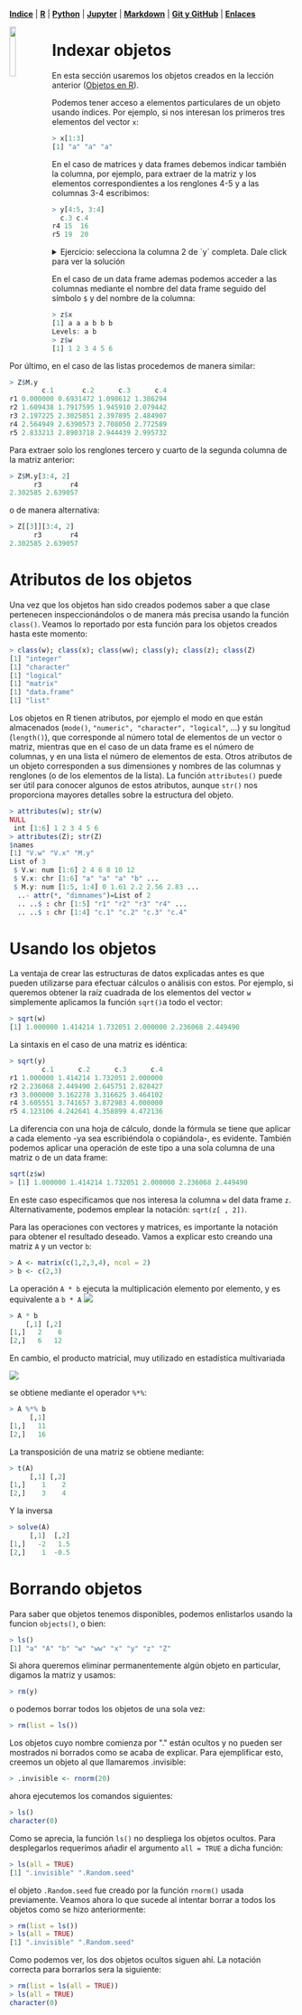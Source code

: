 <p align="left">
<strong><a href="../Indice.md">Indice</a></strong>
|
<strong><a href="../Intro-a-R/R.md">R</a></strong>
|
<strong><a href="../Intro-a-Python/Python.md">Python</a></strong>
|
<strong><a href="../Intro-a-Jupyter/Jupyter.md">Jupyter</a></strong>
|
<strong><a href="../Intro-a-Markdown/Markdown.md">Markdown</a></strong>
|
<strong><a href="../Intro-a-github/Github.md">Git y GitHub</a></strong>
|
<strong><a href="../enlaces.md">Enlaces</a></strong>
</p>

<img     style="float: left;" src="OHWe.png" width=15% height=15%>

# Indexar objetos

En esta sección usaremos los objetos creados en la lección anterior (<a href="../Intro-a-R/03-Objetos.md">Objetos en R</a>).

Podemos tener acceso a elementos particulares de un objeto usando índices. Por ejemplo, si nos interesan los primeros tres elementos del vector `x`:

```r
> x[1:3]
[1] "a" "a" "a"
```

En el caso de matrices y data frames debemos indicar también la columna, por ejemplo, para extraer de la matriz y los elementos correspondientes a los renglones 4-5 y a las columnas 3-4 escribimos:

```r
> y[4:5, 3:4]
  c.3 c.4
r4 15  16
r5 19  20
```
<details>
<summary>Ejercicio: selecciona la columna 2 de `y` completa. Dale click para ver la solución</summary>
  
 ```r
> y[, 2]
r1 r2 r3 r4 r5
 2  6 10 14 18
```
  
</details>

En el caso de un data frame ademas podemos acceder a las columnas mediante el nombre del data frame seguido del símbolo `$` y del nombre de la columna:

```r
> z$x
[1] a a a b b b
Levels: a b
> z$w
[1] 1 2 3 4 5 6
```

Por último, en el caso de las listas procedemos de manera similar:

```r
> Z$M.y
        c.1       c.2      c.3      c.4
r1 0.000000 0.6931472 1.098612 1.386294
r2 1.609438 1.7917595 1.945910 2.079442
r3 2.197225 2.3025851 2.397895 2.484907
r4 2.564949 2.6390573 2.708050 2.772589
r5 2.833213 2.8903718 2.944439 2.995732
```

Para extraer solo los renglones tercero y cuarto de la segunda columna de la matriz  anterior:

```r
> Z$M.y[3:4, 2]
      r3       r4
2.302585 2.639057
```
o de manera alternativa:

```r
> Z[[3]][3:4, 2]
      r3       r4
2.302585 2.639057
```

# Atributos de los objetos 
Una vez que los objetos han sido creados podemos saber a que clase pertenecen inspeccionándolos o de manera más precisa usando la función `class()`. Veamos lo reportado por esta función para los objetos creados hasta este momento:

```r
> class(w); class(x); class(ww); class(y); class(z); class(Z)
[1] "integer"
[1] "character"
[1] "logical"
[1] "matrix"
[1] "data.frame"
[1] "list"
```

Los objetos en R tienen atributos, por ejemplo el modo en que están almacenados (`mode()`, `"numeric", "character", "logical"`, ...) y su longitud (`length()`), que corresponde al número total de elementos de un vector o matriz, mientras que en el caso de un data frame es el número de columnas, y en una lista el número de elementos de esta. Otros atributos de un objeto corresponden a sus dimensiones y nombres de las columnas y renglones (o de los elementos de la lista). La función `attributes()` puede ser útil para conocer algunos de estos atributos, aunque `str()` nos proporciona mayores detalles sobre la estructura del objeto.

```r
> attributes(w); str(w)
NULL
 int [1:6] 1 2 3 4 5 6
> attributes(Z); str(Z)
$names
[1] "V.w" "V.x" "M.y"
List of 3
 $ V.w: num [1:6] 2 4 6 8 10 12
 $ V.x: chr [1:6] "a" "a" "a" "b" ...
 $ M.y: num [1:5, 1:4] 0 1.61 2.2 2.56 2.83 ...
  ..- attr(*, "dimnames")=List of 2
  .. ..$ : chr [1:5] "r1" "r2" "r3" "r4" ...
  .. ..$ : chr [1:4] "c.1" "c.2" "c.3" "c.4"
```

# Usando los objetos 
La ventaja de crear las estructuras de datos explicadas antes es que pueden utilizarse para efectuar cálculos o análisis con estos. Por ejemplo, si queremos obtener  la raíz cuadrada de los elementos del vector `w` simplemente aplicamos la función `sqrt()`a todo el vector:

```r
> sqrt(w)
[1] 1.000000 1.414214 1.732051 2.000000 2.236068 2.449490
```

La sintaxis en el caso de una matriz es idéntica:

```r
> sqrt(y)
        c.1      c.2      c.3      c.4
r1 1.000000 1.414214 1.732051 2.000000
r2 2.236068 2.449490 2.645751 2.828427
r3 3.000000 3.162278 3.316625 3.464102
r4 3.605551 3.741657 3.872983 4.000000
r5 4.123106 4.242641 4.358899 4.472136
```

La diferencia con una hoja de cálculo, donde la fórmula se tiene que aplicar a cada elemento -ya sea escribiéndola o copiándola-, es evidente. También podemos aplicar una operación de este tipo a una sola columna de una matriz o de un data frame:

```r
sqrt(z$w)
> [1] 1.000000 1.414214 1.732051 2.000000 2.236068 2.449490
```
En este caso especificamos que nos interesa la columna `w` del data frame `z`. Alternativamente, podemos emplear la notación: `sqrt(z[ , 2])`. 

Para las operaciones con vectores y matrices, es importante la notación  para obtener el resultado deseado. Vamos a explicar esto creando una matriz `A` y un vector `b`:

```r
> A <- matrix(c(1,2,3,4), ncol = 2)
> b <- c(2,3)
```

La operación `A * b` ejecuta la multiplicación elemento por elemento, y es equivalente a  `b * A`
![](imagenes/ab.png)

```r
> A * b
    [,1] [,2]
[1,]   2    6
[2,]   6   12
```

En cambio, el producto matricial, muy utilizado en estadística multivariada

![](imagenes/ab_prod.png)

se obtiene mediante el operador `%*%`:
```r
> A %*% b
     [,1]
[1,]   11
[2,]   16
```

La transposición de una matriz se obtiene mediante:

```r
> t(A)
     [,1] [,2]
[1,]    1    2
[2,]    3    4
```

Y la inversa
```r
> solve(A)
     [,1]  [,2]
[1,]   -2   1.5
[2,]    1  -0.5
```


# Borrando objetos

Para saber que objetos tenemos disponibles, podemos enlistarlos usando la funcion `objects()`, o bien:
```r
> ls()
[1] "a" "A" "b" "w" "ww" "x" "y" "z" "Z"
```

Si ahora queremos eliminar permanentemente algún objeto en particular, digamos la 
matriz y usamos:
```r
> rm(y)
```

o podemos borrar todos los objetos de una sola vez:
```r
> rm(list = ls())
```

Los objetos cuyo nombre comienza por "." están ocultos y no pueden ser mostrados ni borrados como se acaba de explicar. Para ejemplificar esto, creemos un objeto al que llamaremos .invisible:
```r
> .invisible <- rnorm(20)
```
ahora ejecutemos los comandos siguientes:
```r
> ls()
character(0)
```
Como se aprecia, la función `ls()` no despliega los objetos ocultos. Para desplegarlos requerimos añadir el argumento `all = TRUE` a dicha función:
```r
> ls(all = TRUE)
[1] ".invisible" ".Random.seed"
```
el objeto `.Random.seed` fue creado por la función `rnorm()` usada previamente. Veamos ahora lo que sucede al intentar borrar a todos los objetos como se hizo anteriormente:
```r
> rm(list = ls())
> ls(all = TRUE)
[1] ".invisible" ".Random.seed"
```
Como podemos ver, los dos objetos ocultos siguen ahí. La notación correcta para borrarlos sera la siguiente:
```r
> rm(list = ls(all = TRUE))
> ls(all = TRUE)
character(0)
```
